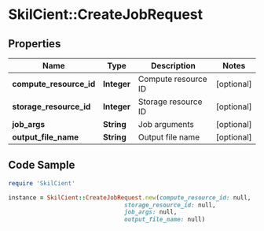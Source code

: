 # SkilCient::CreateJobRequest

## Properties

Name | Type | Description | Notes
------------ | ------------- | ------------- | -------------
**compute_resource_id** | **Integer** | Compute resource ID | [optional] 
**storage_resource_id** | **Integer** | Storage resource ID | [optional] 
**job_args** | **String** | Job arguments | [optional] 
**output_file_name** | **String** | Output file name | [optional] 

## Code Sample

```ruby
require 'SkilCient'

instance = SkilCient::CreateJobRequest.new(compute_resource_id: null,
                                 storage_resource_id: null,
                                 job_args: null,
                                 output_file_name: null)
```


